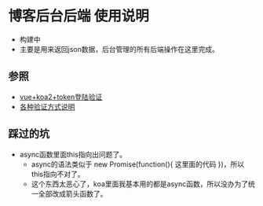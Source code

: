 <!--
 * @Description: 博客后台后端
 * @Author: shenxf
 * @Date: 2019-04-28 16:39:12
 -->
# 博客后台后端 使用说明

- 构建中
- 主要是用来返回json数据，后台管理的所有后端操作在这里完成。

## 参照
- [vue+koa2+token登陆验证](https://www.jianshu.com/p/406301bead0c)
- [各种验证方式说明](http://www.cnblogs.com/hongdiandian/p/9294970.html)

## 踩过的坑
- async函数里面this指向出问题了。
    + async的语法类似于 new Promise(function(){ 这里面的代码 })，所以this指向不对了。
    + 这个东西太恶心了，koa里面我基本用的都是async函数，所以没办为了统一全部改成箭头函数了。